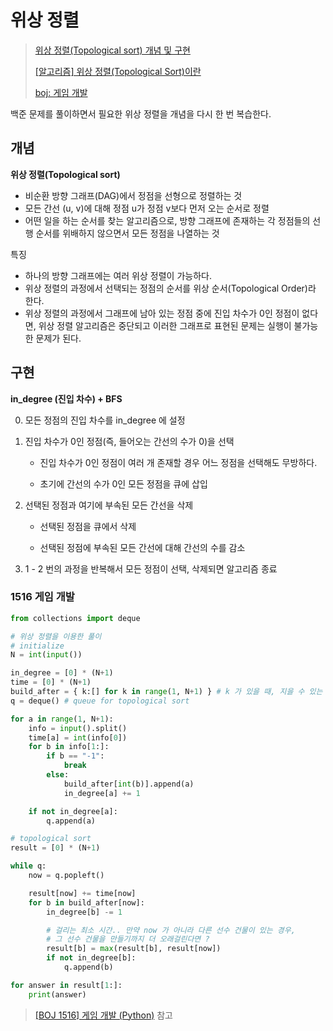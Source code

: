 # 위상 정렬 

>[위상 정렬(Topological sort) 개념 및 구현](https://yoongrammer.tistory.com/86)
>
>[[알고리즘] 위상 정렬(Topological Sort)이란](https://gmlwjd9405.github.io/2018/08/27/algorithm-topological-sort.html)
>
>[boj: 게임 개발](https://www.acmicpc.net/problem/1516)

백준 문제를 풀이하면서 필요한 위상 정렬을 개념을 다시 한 번 복습한다. 

## 개념 

**위상 정렬(Topological sort)**

- 비순환 방향 그래프(DAG)에서 정점을 선형으로 정렬하는 것
- 모든 간선 (u, v)에 대해 정점 u가 정점 v보다 먼저 오는 순서로 정렬
- 어떤 일을 하는 순서를 찾는 알고리즘으로, 방향 그래프에 존재하는 각 정점들의 선행 순서를 위배하지 않으면서 모든 정점을 나열하는 것

특징 

- 하나의 방향 그래프에는 여러 위상 정렬이 가능하다.
- 위상 정렬의 과정에서 선택되는 정점의 순서를 위상 순서(Topological Order)라 한다.
- 위상 정렬의 과정에서 그래프에 남아 있는 정점 중에 진입 차수가 0인 정점이 없다면, 위상 정렬 알고리즘은 중단되고 이러한 그래프로 표현된 문제는 실행이 불가능한 문제가 된다.

## 구현

**in_degree (진입 차수) + BFS**

0. 모든 정점의 진입 차수를 in_degree 에 설정



1. 진입 차수가 0인 정점(즉, 들어오는 간선의 수가 0)을 선택

   - 진입 차수가 0인 정점이 여러 개 존재할 경우 어느 정점을 선택해도 무방하다.

   - 초기에 간선의 수가 0인 모든 정점을 큐에 삽입

2. 선택된 정점과 여기에 부속된 모든 간선을 삭제

   - 선택된 정점을 큐에서 삭제

   - 선택된 정점에 부속된 모든 간선에 대해 간선의 수를 감소

3.  1 - 2 번의 과정을 반복해서 모든 정점이 선택, 삭제되면 알고리즘 종료



### 1516 게임 개발

```python
from collections import deque

# 위상 정렬을 이용한 풀이
# initialize 
N = int(input())

in_degree = [0] * (N+1)
time = [0] * (N+1)
build_after = { k:[] for k in range(1, N+1) } # k 가 있을 때, 지을 수 있는 건물
q = deque() # queue for topological sort

for a in range(1, N+1):
    info = input().split()
    time[a] = int(info[0])
    for b in info[1:]:
        if b == "-1":
            break 
        else:
            build_after[int(b)].append(a)
            in_degree[a] += 1

    if not in_degree[a]:
        q.append(a)

# topological sort
result = [0] * (N+1)

while q:
    now = q.popleft()

    result[now] += time[now]
    for b in build_after[now]:
        in_degree[b] -= 1

        # 걸리는 최소 시간.. 만약 now 가 아니라 다른 선수 건물이 있는 경우, 
        # 그 선수 건물을 만들기까지 더 오래걸린다면 ?
        result[b] = max(result[b], result[now]) 
        if not in_degree[b]:
            q.append(b)

for answer in result[1:]:
    print(answer)
```

>[[BOJ 1516] 게임 개발 (Python)](https://velog.io/@kimdukbae/BOJ-1516-%EA%B2%8C%EC%9E%84-%EA%B0%9C%EB%B0%9C-Python) 참고



